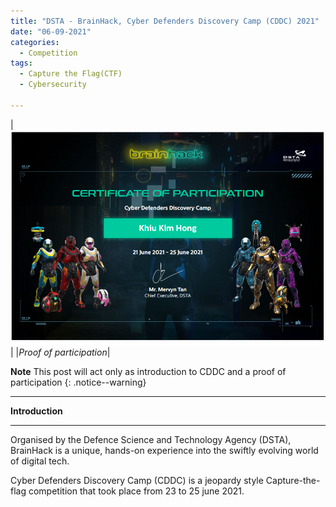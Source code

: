 ```yaml
---
title: "DSTA - BrainHack, Cyber Defenders Discovery Camp (CDDC) 2021"
date: "06-09-2021"
categories:
  - Competition
tags:
  - Capture the Flag(CTF)
  - Cybersecurity

---
```


|![proof](/assets/images/Hackathon-CDDC-2021/KhiuKimHong_DSTA_CDDC_2021.png)|
|<em>Proof of participation</em>|

**Note** This post will act only as introduction to CDDC and a proof of participation
{: .notice--warning}

***

<strong>Introduction</strong>

***

Organised by the Defence Science and Technology Agency (DSTA), BrainHack is a unique, hands-on experience into the swiftly evolving world of digital tech.

Cyber Defenders Discovery Camp (CDDC) is a jeopardy style Capture-the-flag competition that took place from 23 to 25 june 2021.



